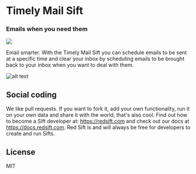 # Timely Mail Sift
### Emails when you need them

[<img src="http://static.redsift.io/assets/icons/run.svg">](https://dashboard.redsift.cloud/catalogue)

Email smarter. With the Timely Mail Sift you can schedule emails to be sent at a specific time and clear your inbox by scheduling emails to be brought back to your inbox when you want to deal with them.

![alt text](https://static.redsift.io/assets/sifts/sift-jitmail/timely-animated.gif "Timely Mail Sift")

## Social coding
We like pull requests. If you want to fork it, add your own functionality, run it on your own data  and share it with the world, that's also cool. 
Find out how to become a Sift developer at: https://redsift.com and check out our docs at https://docs.redsift.com. 
Red Sift is and will always be free for developers to create and run Sifts.

## License
MIT
